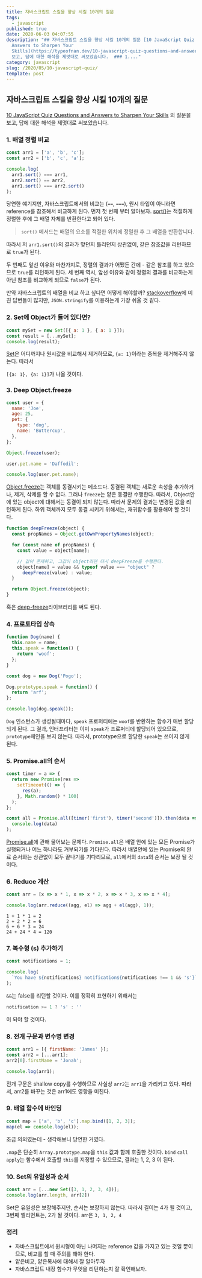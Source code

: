 ```yaml
---
title: 자바스크립트 스킬을 향상 시킬 10개의 질문
tags:
  - javascript
published: true
date: 2020-06-03 04:07:55
description: "## 자바스크립트 스킬을 향상 시킬 10개의 질문 [10 JavaScript Quiz Questions and
  Answers to Sharpen Your
  Skills](https://typeofnan.dev/10-javascript-quiz-questions-and-answers/) 의 질문을
  보고, 답에 대한 해석을 제멋대로 써보았습니다.  ### 1...."
category: javascript
slug: /2020/05/10-javascript-quiz/
template: post
---
```

## 자바스크립트 스킬을 향상 시킬 10개의 질문

[10 JavaScript Quiz Questions and Answers to Sharpen Your Skills](https://typeofnan.dev/10-javascript-quiz-questions-and-answers/) 의 질문을 보고, 답에 대한 해석을 제멋대로 써보았습니다.

### 1. 배열 정렬 비교

```javascript
const arr1 = ['a', 'b', 'c'];
const arr2 = ['b', 'c', 'a'];

console.log(
  arr1.sort() === arr1,
  arr2.sort() == arr2,
  arr1.sort() === arr2.sort()
);
```

당연한 얘기지만, 자바스크립트에서의 비교는 (`==`, `===`), 원시 타입이 아니라면 reference를 참조해서 비교하게 된다. 먼저 첫 번째 부터 알아보자. [sort()](https://developer.mozilla.org/ko/docs/Web/JavaScript/Reference/Global_Objects/Array/sort)는 적절하게 정렬한 후에 그 배열 자체를 반환한다고 되어 있다.

> `sort()` 메서드는 배열의 요소를 적절한 위치에 정렬한 후 그 배열을 반환합니다. 

따라서 저 `arr1.sort()`의 결과가 맞던지 틀리던지 상관없이, 같은 참조값을 리턴하므로 `true`가 된다.

두 번째도 앞선 이유와 마찬가지로, 정렬의 결과가 어쨌든 간에 - 같은 참조를 하고 있으므로 `true`를 리턴하게 된다. 세 번째 역시, 앞선 이유와 같이 정렬의 결과를 비교하는게 아닌 참조를 비교하게 되므로 `false`가 된다.

만약 자바스크립트의 배열을 비교 하고 싶다면 어떻게 해야할까? [stackoverflow](https://stackoverflow.com/questions/7837456/how-to-compare-arrays-in-javascript)에 미친 답변들이 많지만, `JSON.stringify`를 이용하는게 가장 쉬울 것 같다.

### 2. Set에 Object가 들어 있다면?

```javascript
const mySet = new Set([{ a: 1 }, { a: 1 }]);
const result = [...mySet];
console.log(result);
```

[Set](https://developer.mozilla.org/ko/docs/Web/JavaScript/Reference/Global_Objects/Set)은 어디까지나 원시값을 비교해서 제거하므로, `{a: 1}`이라는 중복을 제거해주지 않는다. 따라서 

`[{a: 1}, {a: 1}]`가 나올 것이다.

### 3. Deep Object.freeze

```javascript
const user = {
  name: 'Joe',
  age: 25,
  pet: {
    type: 'dog',
    name: 'Buttercup',
  },
};

Object.freeze(user);

user.pet.name = 'Daffodil';

console.log(user.pet.name);
```

[Object.freeze](https://developer.mozilla.org/ko/docs/Web/JavaScript/Reference/Global_Objects/Object/freeze)는 객체를 동결시키는 메소드다. 동결된 객체는 새로운 속성을 추가하거나, 제거, 삭제를 할 수 없다. 그러나 `freeze`는 얕은 동결만 수행한다. 따라서, Object안에 있는 object에 대해서는 동결이 되지 않는다. 따라서 문제의 결과는 변경된 값을 리턴하게 된다. 하위 객체까지 모두 동결 시키기 위해서는, 재귀함수를 활용해야 할 것이다.

```javascript
function deepFreeze(object) {
  const propNames = Object.getOwnPropertyNames(object);

  for (const name of propNames) {
    const value = object[name];

    // 값이 존재하고, 그값이 object라면 다시 deepFreeze를 수행한다.
    object[name] = value && typeof value === "object" ? 
      deepFreeze(value) : value;
  }

  return Object.freeze(object);
}
```

혹은 [deep-freeze](https://github.com/substack/deep-freeze)라이브러리를 써도 된다.

### 4. 프로토타입 상속

```javascript
function Dog(name) {
  this.name = name;
  this.speak = function() {
    return 'woof';
  };
}

const dog = new Dog('Pogo');

Dog.prototype.speak = function() {
  return 'arf';
};

console.log(dog.speak());
```

`Dog` 인스턴스가 생성될때마다, `speak` 프로퍼티에는 `woof`를 반환하는 함수가 매번 할당되게 된다. 그 결과, 인터프리터는 이미 `speak`가 프로퍼티에 할당되어 있으므로, `prototype`체인을 보지 않는다. 따라서, prototype으로 할당한 `speak`는 쓰이지 않게 된다.

### 5. Promise.all의 순서

```javascript
const timer = a => {
  return new Promise(res =>
    setTimeout(() => {
      res(a);
    }, Math.random() * 100)
  );
};

const all = Promise.all([timer('first'), timer('second')]).then(data =>
  console.log(data)
);
```

[Promise.all](https://developer.mozilla.org/ko/docs/Web/JavaScript/Reference/Global_Objects/Promise/all)에 관해 물어보는 문제다. `Promise.all`은 배열 안에 있는 모든 Promise가 실행되거나 어느 하나라도 거부되기를 기다린다. 따라서 배열안에 있는 Promise의 완료 순서와는 상관없이 모두 끝나기를 기다리므로, `all`에서의 `data`의 순서는 보장 될 것이다.


### 6. Reduce 계산

```javascript
const arr = [x => x * 1, x => x * 2, x => x * 3, x => x * 4];

console.log(arr.reduce((agg, el) => agg + el(agg), 1));
```

```
1 + 1 * 1 = 2
2 + 2 * 2 = 6
6 + 6 * 3 = 24
24 + 24 * 4 = 120
```

### 7. 복수형 (s) 추가하기

```javascript
const notifications = 1;

console.log(
  `You have ${notifications} notification${notifications !== 1 && 's'}`
);
```

`&&`는 false를 리턴할 것이다. 이를 정확히 표현하기 위해서는 

```javascript
notification >= 1 ? 's' : ''
```

이 되야 할 것이다.

### 8. 전개 구문과 변수명 변경

```javascript
const arr1 = [{ firstName: 'James' }];
const arr2 = [...arr1];
arr2[0].firstName = 'Jonah';

console.log(arr1);
```

전개 구문은 shallow copy를 수행하므로 사실상 `arr2`는 `arr1`을 가리키고 있다. 따라서, arr2를 바꾸는 것은 arr1에도 영향을 미친다.


### 9. 배열 함수에 바인딩

```javascript
const map = ['a', 'b', 'c'].map.bind([1, 2, 3]);
map(el => console.log(el));
```

조금 의외였는데 - 생각해보니 당연한 거였다.

`.map`은 단순히 `Array.prototype.map`을 `this` 값과 함께 호출한 것이다. `bind` `call` `apply`는 함수에서 호출할 `this`를 지정할 수 있으므로, 결과는 1, 2, 3 이 된다.

### 10. Set의 유일성과 순서

```javascript
const arr = [...new Set([3, 1, 2, 3, 4])];
console.log(arr.length, arr[2])
```

Set은 유일성은 보장해주지만, 순서는 보장하지 않는다. 따라서 길이는 4가 될 것이고, 3번째 엘리먼트는, 2가 될 것이다. arr은  `3, 1, 2, 4`

### 정리

- 자바스크립트에서 원시형이 아닌 나머지는 reference 값을 가지고 있는 것일 뿐이므로, 비교를 할 때 주의를 해야 한다.
- 얕은비교, 얕은복사에 대해서 잘 알아두자
- 자바스크립트 내장 함수가 무엇을 리턴하는지 잘 확인해보자.
